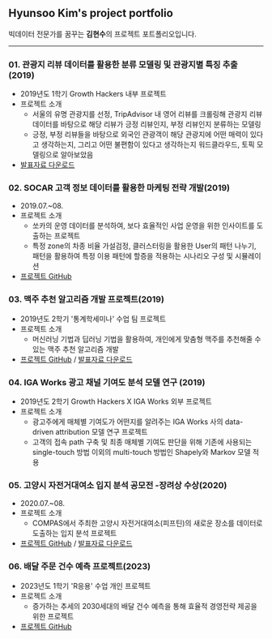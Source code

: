 ## Hyunsoo Kim's project portfolio
빅데이터 전문가를 꿈꾸는 **김현수**의 프로젝트 포트폴리오입니다.

---
### 01. 관광지 리뷰 데이터를 활용한 분류 모델링 및 관광지별 특징 추출(2019)
- 2019년도 1학기 Growth Hackers 내부 프로젝트
- 프로젝트 소개
  - 서울의 유명 관광지를 선정, TripAdvisor 내 영어 리뷰를 크롤링해 관광지 리뷰 데이터를 바탕으로 해당 리뷰가 긍정 리뷰인지, 부정 리뷰인지 분류하는 모델링
  - 긍정, 부정 리뷰들을 바탕으로 외국인 관광객이 해당 관광지에 어떤 매력이 있다고 생각하는지, 그리고 어떤 불편함이 있다고 생각하는지 워드클라우드, 토픽 모델링으로 알아보았음
- [발표자료 다운로드](https://github.com/suy379/Portfolio_sy/blob/main/2019-1_GH_%EB%82%B4%EB%B6%80%ED%94%8C%EC%A0%9D_%EC%B5%9C%EC%A2%85%EB%B0%9C%ED%91%9C.pdf)


### 02. SOCAR 고객 정보 데이터를 활용한 마케팅 전략 개발(2019)
- 2019.07.~08.
- 프로젝트 소개 
  - 쏘카의 운영 데이터를 분석하여, 보다 효율적인 사업 운영을 위한 인사이트를 도출하는 프로젝트
  - 특정 zone의 차종 비율 가설검정, 클러스터링을 활용한 User의 패턴 나누기, 패턴을 활용하여 특정 이용 패턴에 할증을 적용하는 시나리오 구성 및 시뮬레이션
- [프로젝트 GitHub](https://github.com/suy379/19_summer)


### 03. 맥주 추천 알고리즘 개발 프로젝트(2019)
- 2019년도 2학기 '통계학세미나' 수업 팀 프로젝트
- 프로젝트 소개
  - 머신러닝 기법과 딥러닝 기법을 활용하여, 개인에게 맞춤형 맥주를 추천해줄 수 있는 맥주 추천 알고리즘 개발
- [프로젝트 GitHub](https://github.com/statseminar/Beer-recommendation-system) / [발표자료 다운로드](https://github.com/suy379/Portfolio_sy/blob/main/2019-2_%EB%A7%A5%EC%A3%BC_%EC%B5%9C%EC%A2%85%EB%B0%9C%ED%91%9C(%EC%99%84%EC%84%B1%EB%B3%B8).pdf)


### 04. IGA Works 광고 채널 기여도 분석 모델 연구 (2019)
- 2019년도 2학기 Growth Hackers X IGA Works 외부 프로젝트
- 프로젝트 소개
  - 광고주에게 매체별 기여도가 어떤지를 알려주는 IGA Works 사의 data-driven attribution 모델 연구 프로젝트
  - 고객의 접속 path 구축 및 최종 매체별 기여도 판단을 위해 기존에 사용되는 single-touch 방법 이외의 multi-touch 방법인 Shapely와 Markov 모델 적용


### 05. 고양시 자전거대여소 입지 분석 공모전 -장려상 수상(2020)
- 2020.07.~08.
- 프로젝트 소개
  - COMPAS에서 주최한 고양시 자전거대여소(피프틴)의 새로운 장소를 데이터로 도출하는 입지 분석 프로젝트
- [프로젝트 GitHub](https://github.com/suy379/Goyang_fifteen) / [발표자료 다운로드](https://github.com/suy379/Portfolio_sy/blob/main/%EA%B3%A0%EC%96%91%EC%8B%9C_%ED%94%BC%ED%94%84%ED%8B%B4_%EC%9E%85%EC%A7%80%EB%B6%84%EC%84%9D_YEONS_%EB%B3%B4%EA%B3%A0%EC%84%9C.pdf)


### 06. 배달 주문 건수 예측 프로젝트(2023)
- 2023년도 1학기 'R응용' 수업 개인 프로젝트
- 프로젝트 소개
  - 증가하는 추세의 2030세대의 배달 건수 예측을 통해 효율적 경영전략 제공을 위한 프로젝트
- [프로젝트 GitHub](https://github.com/hyunsookim0813/Portfolio_hs/tree/main/Project6)
